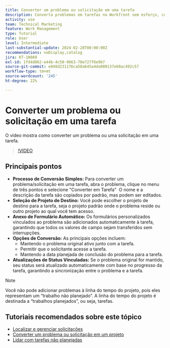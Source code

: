 ```yaml
---
title: Converter um problema ou solicitação em uma tarefa
description: Converta problemas em tarefas no Workfront sem esforço, com nomes editáveis, anexo de formulário personalizado simples, seleção de projeto flexível, opções de conversão e atualizações de status sincronizadas para fluxos de trabalho simplificados.
activity: use
team: Technical Marketing
feature: Work Management
type: Tutorial
role: User
level: Intermediate
last-substantial-update: 2024-02-28T00:00:00Z
recommendations: noDisplay,catalog
jira: KT-10069
exl-id: 1fd4d862-e44b-4c50-9663-70e727f6e9b7
source-git-commit: e848d231176ca58a645a4da000137e68ac492c57
workflow-type: tm+mt
source-wordcount: '245'
ht-degree: 22%

---
```


# Converter um problema ou solicitação em uma tarefa

O vídeo mostra como converter um problema ou uma solicitação em uma tarefa.

>[!VIDEO](https://video.tv.adobe.com/v/3445435/?quality=12&learn=on&enablevpops&captions=por_br)

## Principais pontos

* **Processo de Conversão Simples:** Para converter um problema/solicitação em uma tarefa, abra o problema, clique no menu de três pontos e selecione &quot;Converter em Tarefa&quot; &#x200B; O nome e a descrição da tarefa são copiados por padrão, mas podem ser editados. &#x200B;
* **Seleção de Projeto de Destino:** Você pode escolher o projeto de destino para a tarefa, seja o projeto padrão onde o problema reside ou outro projeto ao qual você tem acesso. &#x200B;
* **Anexo de Formulário Automático:** Os formulários personalizados vinculados ao problema são adicionados automaticamente à tarefa, garantindo que todos os valores de campo sejam transferidos sem interrupções. &#x200B;
* **Opções de Conversão:** As principais opções incluem:
   * Mantendo o problema original ativo junto com a tarefa. &#x200B;
   * Permitir que o solicitante acesse a tarefa. &#x200B;
   * Mantendo a data planejada de conclusão do problema para a tarefa. &#x200B;
* **Atualizações de Status Vinculadas:** Se o problema original for mantido, seu status será atualizado automaticamente com base no progresso da tarefa, garantindo a sincronização entre o problema e a tarefa. &#x200B;


>[!NOTE]
>
>Você não pode adicionar problemas à linha do tempo do projeto, pois eles representam um “trabalho não planejado”. A linha do tempo do projeto é destinada a “trabalhos planejados”, ou seja, tarefas.

## Tutoriais recomendados sobre este tópico

* [Localizar e gerenciar solicitações](/help/manage-work/issues-requests/find-requests.md)
* [Converter um problema ou solicitação em um projeto](/help/manage-work/issues-requests/create-a-project-from-a-request.md)
* [Lidar com tarefas não planejadas](/help/manage-work/issues-requests/handle-unplanned-work.md)

